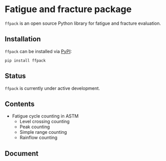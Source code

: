 # Fatigue and fracture package

`ffpack` is an open source Python library for fatigue and fracture evaluation.

## Installation

`ffpack` can be installed via [PyPI](https://pypi.org/project/ffpack/):

```
pip install ffpack
```

## Status

`ffpack` is currently under active development. 


## Contents

* Fatigue cycle counting in ASTM
    * Level crossing counting
    * Peak counting
    * Simple range counting
    * Rainflow counting

## Document
